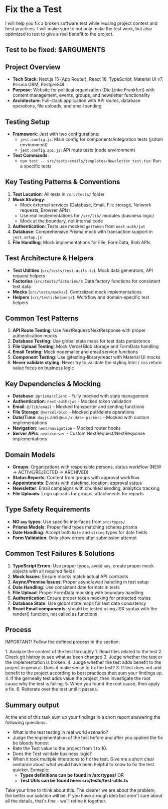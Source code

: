 # Fix the a Test

I will help you fix a broken software test while reusing project context and best practices. I will make sure
to not only make the test work, but also optimized to test to give a real benefit to the project. 

## Test to be fixed: $ARGUMENTS

## Project Overview
- **Tech Stack**: Next.js 15 (App Router), React 18, TypeScript, Material UI v7, Prisma ORM, PostgreSQL
- **Purpose**: Website for political organization (Die Linke Frankfurt) with content management, events, groups, and newsletter functionality
- **Architecture**: Full-stack application with API routes, database operations, file uploads, and email sending

## Testing Setup
- **Framework**: Jest with two configurations:
  - `jest.config.js`: Main config for components/integration tests (jsdom environment)
  - `jest.config.api.js`: API route tests (node environment)
- **Test Commands**:
  - `npm test -- src/tests/emails/templates/Newsletter.test.tsx`: Run a specific tests

## Key Testing Patterns & Conventions
1. **Test Location**: All tests in `/src/tests/` folder
2. **Mock Strategy**: 
   - Mock external services (Database, Email, File storage, Network requests, Browser APIs)
   - Use real implementations for `/src/lib/` modules (business logic)
   - Mock at the boundary, not internal code
3. **Authentication**: Tests use mocked `getToken` from `next-auth/jwt`
4. **Database**: Comprehensive Prisma mock with transaction support in `jest.setup.js`
5. **File Handling**: Mock implementations for File, FormData, Blob APIs

## Test Architecture & Helpers
- **Test Utilities** (`src/tests/test-utils.ts`): Mock data generators, API request helpers
- **Factories** (`src/tests/factories/`): Data factory functions for consistent test data
- **Mocks** (`src/tests/mocks/`): Centralized mock implementations
- **Helpers** (`src/tests/helpers/`): Workflow and domain-specific test helpers

## Common Test Patterns
1. **API Route Testing**: Use NextRequest/NextResponse with proper authentication mocks
2. **Database Testing**: Use global state maps for test data persistence
3. **File Upload Testing**: Mock Vercel Blob storage and FormData handling
4. **Email Testing**: Mock nodemailer and email service functions
5. **Component Testing**: Use @testing-library/react with Material UI mocks
6. **Never validate styling**: Never try to validate the styling html / css return value focus on business logic

## Key Dependencies & Mocking
- **Database**: `@prisma/client` - Fully mocked with state management
- **Authentication**: `next-auth/jwt` - Mocked token validation
- **Email**: `@/lib/email` - Mocked transporter and sending functions
- **File Storage**: `@vercel/blob` - Mocked put/delete operations
- **Date/Time**: `dayjs` and `@mui/x-date-pickers` - Mocked with custom implementations
- **Navigation**: `next/navigation` - Mocked router hooks
- **Server APIs**: `next/server` - Custom NextRequest/NextResponse implementations

## Domain Models
- **Groups**: Organizations with responsible persons, status workflow (NEW → ACTIVE/REJECTED → ARCHIVED)
- **Status Reports**: Content from groups with approval workflow
- **Appointments**: Events with datetime, location, approval status
- **Newsletter**: Email campaigns with chunked sending, analytics tracking
- **File Uploads**: Logo uploads for groups, attachments for reports

## Type Safety Requirements
- **NO `any` types**: Use specific interfaces from `src/types/`
- **Prisma Models**: Proper field types matching schema.prisma
- **Date Handling**: Accept both `Date` and `string` types for date fields
- **Form Validation**: Only show errors after submission attempt

## Common Test Failures & Solutions
1. **TypeScript Errors**: Use proper types, avoid `any`, create proper mock objects with all required fields
2. **Mock Issues**: Ensure mocks match actual API contracts
3. **Async/Promise Issues**: Proper async/await handling in test setup
4. **Date Handling**: Use consistent date formats in tests
5. **File Upload**: Proper FormData mocking with boundary handling
6. **Authentication**: Ensure proper token mocking for protected routes
7. **Database State**: Use global state maps for test data consistency
8. **React Email components**: should be tested using JSX syntax with the render() function, not called as functions
</context>

## Process
IMPORTANT! Follow the defined process in the <process> section: 

<process>
1. Analyze the context of the test throughly
    1. Read files related to the test
    2. Check git histroy to see what as been changed
3. Judge whether the test or the implementation is broken.
4. Judge whether the test adds benefit to the project in general. Does it make sense to fix the test?
3. If test does not add benefit to the project according to best practices then sum your findings up. 
4. If the gerneally test adds value the project, then investigate the root cause why the test is failing. 
5. When you found the root cause, then apply a fix. 
6. Reiterate over the test until it passes. 
</process>

## Summary output
At the end of this task sum up your findings in a short report answering the following questions:

- What is the test testing in real world szenario?
- Judge the implementation of the test before and after you applied the fix be bloody honest
- Rate the Test value to the project from 1 to 10. 
- Does the Test validate business logic?
- When it took multiple interations to fix the test. Give me a short clear sentance about what would have been helpful to know to fix the test quicker. 
  Exmaple:
    - **Types definitions can be found in /src/types/** 
    OR
    - **Test Utils can be found here: src/tests/test-utils.ts**

<note>
Take your time to think about this. The clearer we are about the problem, the better our solution will be. If you have a rough idea but aren't sure about all the details, that's fine - we'll refine it together.
</note>